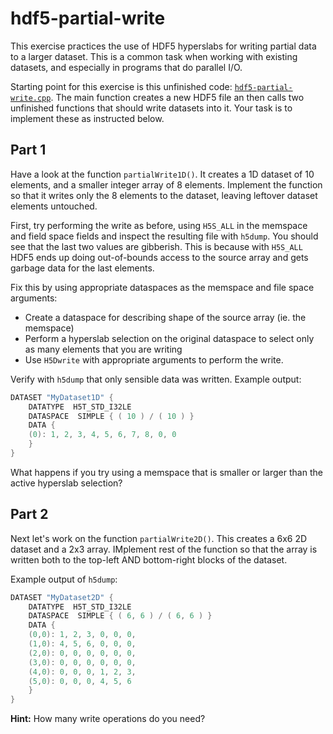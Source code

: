 # hdf5-partial-write

This exercise practices the use of HDF5 hyperslabs for writing partial data to a larger dataset. This is a common task
when working with existing datasets, and especially in programs that do parallel I/O.

Starting point for this exercise is this unfinished code: [`hdf5-partial-write.cpp`](hdf5-partial-write.cpp). The main
function creates a new HDF5 file an then calls two unfinished functions that should write datasets into it. Your task is
to implement these as instructed below.

## Part 1

Have a look at the function `partialWrite1D()`. It creates a 1D dataset of 10 elements, and a smaller integer array of 8
elements. Implement the function so that it writes only the 8 elements to the dataset, leaving leftover dataset elements
untouched.

First, try performing the write as before, using `H5S_ALL` in the memspace and field space fields and inspect the resulting file with `h5dump`.
You should see that the last two values are gibberish. This is because with `H5S_ALL` HDF5 ends up doing out-of-bounds
access to the source array and gets garbage data for the last elements.

Fix this by using appropriate dataspaces as the memspace and file space arguments:
- Create a dataspace for describing shape of the source array (ie. the memspace)
- Perform a hyperslab selection on the original dataspace to select only as many elements that you are writing
- Use `H5Dwrite` with appropriate arguments to perform the write.

Verify with `h5dump` that only sensible data was written. Example output:
```c
DATASET "MyDataset1D" {
    DATATYPE  H5T_STD_I32LE
    DATASPACE  SIMPLE { ( 10 ) / ( 10 ) }
    DATA {
    (0): 1, 2, 3, 4, 5, 6, 7, 8, 0, 0
    }
}
```

What happens if you try using a memspace that is smaller or larger than the active hyperslab selection?

## Part 2

Next let's work on the function `partialWrite2D()`. This creates a 6x6 2D dataset and a 2x3 array. IMplement rest of the
function so that the array is written both to the top-left AND bottom-right blocks of the dataset.

Example output of `h5dump`:
```c
DATASET "MyDataset2D" {
    DATATYPE  H5T_STD_I32LE
    DATASPACE  SIMPLE { ( 6, 6 ) / ( 6, 6 ) }
    DATA {
    (0,0): 1, 2, 3, 0, 0, 0,
    (1,0): 4, 5, 6, 0, 0, 0,
    (2,0): 0, 0, 0, 0, 0, 0,
    (3,0): 0, 0, 0, 0, 0, 0,
    (4,0): 0, 0, 0, 1, 2, 3,
    (5,0): 0, 0, 0, 4, 5, 6
    }
}
```

**Hint:** How many write operations do you need?
